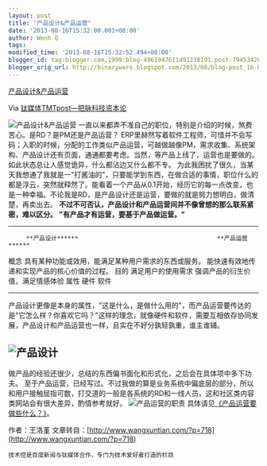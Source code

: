 ```yaml
---
layout: post
title: "产品设计&产品运营"
date: '2013-08-16T15:32:00.001+08:00'
author: Wenh Q
tags:
modified_time: '2013-08-16T15:32:52.494+08:00'
blogger_id: tag:blogger.com,1999:blog-4961947611491238191.post-7945342806899731455
blogger_orig_url: http://binaryware.blogspot.com/2013/08/blog-post_16.html
---
```


[
产品设计&产品运营](http://www.tmtpost.com/56574.html)

Via [钛媒体TMTpost—把脉科技资本论](http://www.tmtpost.com/)

![产品设计&产品运营](http://www.tmtpost.com/wp-content/uploads/2013/08/137653299334.jpg "产品设计&产品运营")
一直以来都弄不准自己的职位，特别是介绍的时候，煞费苦心。是RD？是PM还是产品运营？
ERP里赫然写着软件工程师，可惜并不会写码；入职的时候，分配的工作类似产品运营，可越做越像PM，需求收集、系统架构、产品设计还有页面，通通都要考虑。当然，等产品上线了，运营也是要做的。如此状态总让人感觉诡异，什么都沾边又什么都不专。
为此我困扰了很久，当某天我想通了我就是一"打酱油的"，只要能学到东西，在做合适的事情，职位什么的都是浮云，突然就释然了。能看着一个产品从0.1开始，经历它的每一点改变，也是一种幸福。不论我是RD，是产品设计还是运营，要做的就是努力想明白，做清楚，再卖出去。
**不过不可否认，产品设计和产品运营间并不像曾想的那么联系紧密，难以区分。**
**"****有产品才有运营，要基于产品做运营。****"**

  ------ ------------------------------------------------------ ----------------------------------------------
         **产品设计******                                       **产品运营******
  概念   具有某种功能或效用，能满足某种用户需求的东西或服务。   能快速有效地传递和实现产品的核心价值的过程。
  目的   满足用户的使用需求                                     强调产品的衍生价值，满足情感体验
  属性   硬件                                                   软件
  ------ ------------------------------------------------------ ----------------------------------------------

产品设计更像是本身的属性，"这是什么，是做什么用的"，而产品运营要传达的是"它怎么样？你喜欢它吗？"这样的理念，就像硬件和软件，需要互相依存协同发展，产品设计和产品运营也一样，且实在不好分孰轻孰重，谁主谁辅。

![产品设计](http://www.tmtpost.com/wp-content/uploads/2013/08/137653161212.jpeg "产品设计")
-------------------------------------------------------------------------------------------

做产品的经验还很少，总结的东西偏书面化和形式化，之后会在具体项中多下功夫。
至于产品运营，已经写过。不过我做的算是业务系统中偏底层的部分，所以和用户接触屈指可数，打交道的一般是各系统的RD和一线人员，这和社区类内容类网站会有很大差异，酌情参考就好。
![产品运营的职责](http://www.tmtpost.com/wp-content/uploads/2013/08/137653165754.jpeg "产品运营的职责")
具体请见[《产品运营要做些什么？》](http://www.tmtpost.com/56540.html "点击查看《产品运营要做些什么？》全文")。

作者：王洛堇
文章转自：[http://www.wangxuntian.com/?p=718](http://www.wangxuntian.com/?p=718)

    技术控是百度新闻与钛媒体合作，专门为技术爱好者打造的栏目
